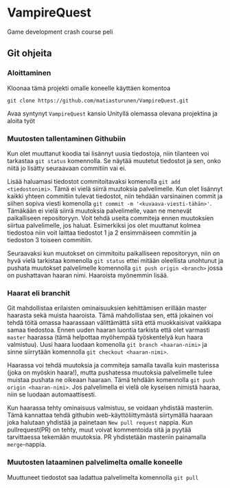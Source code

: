 # VampireQuest

Game development crash course peli

## Git ohjeita

### Aloittaminen

Kloonaa tämä projekti omalle koneelle käyttäen komentoa 

``git clone https://github.com/matiasturunen/VampireQuest.git``

Avaa syntynyt `VampireQuest` kansio Unityllä olemassa olevana projektina ja aloita työt

### Muutosten tallentaminen Githubiin

Kun olet muuttanut koodia tai lisännyt uusia tiedostoja, niin tilanteen voi tarkastaa `git status` komennolla. Se näytää muutetut tiedostot ja sen, onko niitä jo lisätty seuraavaan commitiin vai ei.

Lisää haluamasi tiedostot commitoitavaksi komenolla `git add <tiedostonimi>`. Tämä ei vielä siirrä muutoksia palvelimelle.
Kun olet lisännyt kaikki yhteen commitiin tulevat tiedostot, niin tehdään varsinainen commit ja siihen sopiva viesti komenolla `git commit -m '<kuvaava-viesti-tähän>'`. Tämäkään ei vielä siirrä muutoksia palvelimelle, vaan ne menevät paikalliseen repositoryyn. Voit tehdä useita commiteja ennen muutoksien siirtua palvelimelle, jos haluat. Esimerkiksi jos olet muuttanut kolmea tiedostoa niin voit laittaa tiedostot 1 ja 2 ensimmäiseen commitiin ja tiedoston 3 toiseen commitiin.

Seuraavaksi kun muutokset on cimmitoitu paikalliseen repositoryyn, niin on hyvä vielä tarkistaa komenolla `git status` ettei mitään oleellista unohtunut ja pushata muutokset palvelimelle komennolla `git push origin <branch>` jossa <branch> on pushattavan haaran nimi. Haaroista myönemmin lisää.

### Haarat eli branchit

Git mahdollistaa erilaisten ominaisuuksien kehittämisen erillään master haarasta sekä muista haaroista. Tämä mahdollistaa sen, että jokainen voi tehdä töitä omassa haarassaan välittämättä siitä että muokkaisivat vaikkapa samaa tiedostoa.
Ennen uuden haaran luontia tarkista että olet varmasti `master` haarassa (tämä helpottaa myöhempää työskentelyä kun haara valmistuu). Uusi haara luodaan komenolla `git branch <haaran-nimi>` ja sinne siirrytään komennolla `git checkout <haaran-nimi>`.

Haarassa voi tehdä muutoksia ja commiteja samalla tavalla kuin masterissa (joka on myöskin haara!), mutta pushatessa muutoksia palvelimelle tulee muistaa pushata ne oikeaan haaraan. Tämä tehdään komennolla `git push origin <haaran-nimi>`. Jos palvelimella ei vielä ole kyseisen nimistä haaraa, niin se luodaan automaattisesti.

Kun haarassa tehty ominaisuus valmistuu, se voidaan yhdistää masteriin. Tämä kannattaa tehdä githubin web-käyttöliittymästä siirtymällä haaraan joka halutaan yhdistää ja painetaan `New pull request` nappia. Kun pullrequest(PR) on tehty, muut voivat kommentoida sitä ja pyytää tarvittaessa tekemään muutoksia. PR yhdistetään masteriin painamalla `merge`-nappia.

### Muutosten lataaminen palvelimelta omalle koneelle

Muuttuneet tiedostot saa ladattua palvelimelta komennolla `git pull`
